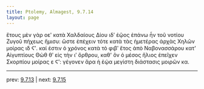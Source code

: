 ```yaml
---
title: Ptolemy, Almagest, 9.7.14
layout: page
---
```


ἔτους μὲν γὰρ οεʹ κατὰ Χαλδαίους Δίου ιδʹ ἑῷος ἐπάνω ἦν τοῦ νοτίου Ζυγοῦ πήχεως ἥμισυ: ὥστε ἐπέχειν τότε κατὰ τὰς ἡμετέρας ἀρχὰς Χηλῶν μοίρας ιδ Ϛʹ. καί ἐστιν ὁ χρόνος κατὰ τὸ φιβʹ ἔτος ἀπὸ Ναβονασσάρου κατ' Αἰγυπτίους Θὼθ θʹ εἰς τὴν ιʹ ὄρθρου, καθ' ὃν ὁ μέσος ἥλιος ἐπεῖχεν Σκορπίου μοίρας ε Ϛʹ: γέγονεν ἄρα ἡ ἑῴα μεγίστη διάστασις μοιρῶν κα. 

---

prev: [9.7.13](../9.7.13/) | next: [9.7.15](../9.7.15/)

